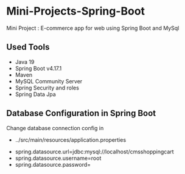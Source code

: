 # Mini-Projects-Spring-Boot
Mini Project : E-commerce app for web using Spring Boot and MySql 

Used Tools
---
- Java 19
- Spring Boot v4.17.1
- Maven 
- MySQL Community Server 
- Spring Security and roles
- Spring Data Jpa

Database Configuration in Spring Boot
---
Change database connection config in
   - ../src/main/resources/application.properties
* spring.datasource.url=jdbc:mysql://localhost/cmsshoppingcart
* spring.datasource.username=root
* spring.datasource.password=

